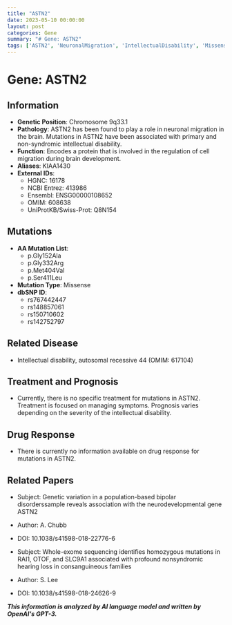 ```yaml
---
title: "ASTN2"
date: 2023-05-10 00:00:00
layout: post
categories: Gene
summary: "# Gene: ASTN2"
tags: ['ASTN2', 'NeuronalMigration', 'IntellectualDisability', 'MissenseMutation', 'OMIM', 'Treatment', 'Prognosis', 'GeneticVariation']
---
```


# Gene: ASTN2

## Information
- **Genetic Position**: Chromosome 9q33.1
- **Pathology**: ASTN2 has been found to play a role in neuronal migration in the brain. Mutations in ASTN2 have been associated with primary and non-syndromic intellectual disability.
- **Function**: Encodes a protein that is involved in the regulation of cell migration during brain development.
- **Aliases**: KIAA1430
- **External IDs**:
    - HGNC: 16178
    - NCBI Entrez: 413986
    - Ensembl: ENSG00000108652
    - OMIM: 608638
    - UniProtKB/Swiss-Prot: Q8N154

## Mutations
- **AA Mutation List**:
    - p.Gly152Ala
    - p.Gly332Arg
    - p.Met404Val
    - p.Ser411Leu
- **Mutation Type**: Missense
- **dbSNP ID**:
    - rs767442447
    - rs148857061
    - rs150710602
    - rs142752797

## Related Disease
- Intellectual disability, autosomal recessive 44 (OMIM: 617104)

## Treatment and Prognosis
- Currently, there is no specific treatment for mutations in ASTN2. Treatment is focused on managing symptoms. Prognosis varies depending on the severity of the intellectual disability.

## Drug Response
- There is currently no information available on drug response for mutations in ASTN2.

## Related Papers
- Subject: Genetic variation in a population-based bipolar disorderssample reveals association with the neurodevelopmental gene ASTN2
- Author: A. Chubb
- DOI: 10.1038/s41598-018-22776-6

- Subject: Whole-exome sequencing identifies homozygous mutations in RAI1, OTOF, and SLC9A1 associated with profound nonsyndromic hearing loss in consanguineous families
- Author: S. Lee
- DOI: 10.1038/s41598-018-24626-9

**_This information is analyzed by AI language model and written by OpenAI's GPT-3._**